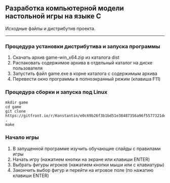 ## Разработка компьютерной модели настольной игры на языке C 

Исходные файлы и дистрибутив проекта.

---

### Процедура установки дистрибутива и запуска программы

1. Скачать архив game-win_x64.zip из каталога dist
2. Распаковать содержимое архива в отдельный каталог на диске пользователя
3. Запустить файл game.exe в корне каталога с содержимым архива
4. Перевести окно программы в полноэкранный режим (клавиша F11)

### Процедура сборки и запуска под Linux

```
mkdir game
cd game
git clone https://gitfront.io/r/Konstantin/e0c69b26f3b1bd51e38487356a96f5577321dead/game.git .
make
```

### Начало игры

1. В запущенной программе изучить обучающие слайды с правилами игры
2. Начать игру (нажатием кнопки на экране или клавиши ENTER)
3. Выбрать фигуры игроков (нажатием кнопки мыши или с клавиатуры)
4. Закончить выбор фигур и перейти на игровое поле (по нажатию клавиши ENTER)  
